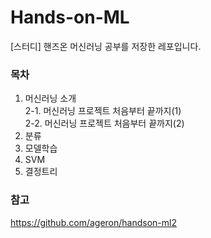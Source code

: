 # Hands-on-ML
[스터디] 핸즈온 머신러닝 공부를 저장한 레포입니다.
### 목차
1. 머신러닝 소개    
2-1. 머신러닝 프로젝트 처음부터 끝까지(1)    
2-2. 머신러닝 프로젝트 처음부터 끝까지(2)    
3. 분류  
4. 모델학습
5. SVM
6. 결정트리

### 참고
https://github.com/ageron/handson-ml2
